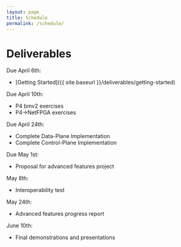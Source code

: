 ```yaml
---
layout: page
title: Schedule
permalink: /schedule/
---
```


# Deliverables

Due April 6th:
* [Getting Started]({{ site.baseurl }}/deliverables/getting-started)

Due April 10th:
* P4 bmv2 exercises
* P4->NetFPGA exercises

Due April 24th:
* Complete Data-Plane Implementation
* Complete Control-Plane Implementation

Due May 1st:
* Proposal for advanced features project

May 8th:
* Interoperability test

May 24th:
* Advanced features progress report

June 10th:
* Final demonstrations and presentations



